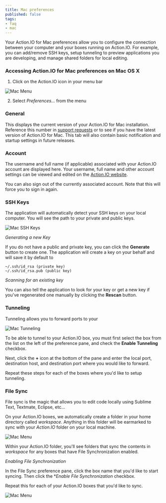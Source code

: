 ```yaml
---
title: Mac preferences
published: false
tags:
- faq
- mac
---
```


Your Action.IO for Mac preferences allow you to configure the connection between your computer and your boxes running on Action.IO. For example, you can add/remove SSH keys, setup tunneling to preview applications you are developing, and manage shared folders for local editing.

### Accessing Action.IO for Mac preferences on Mac OS X

1. Click on the Action.IO icon in your menu bar

![Mac Menu](https://raw.github.com/action-io/action-assets/master/support/screenshots/mac/mac-menu.png)

2. Select *Preferences…* from the menu

<a href="#" id="general"></a>
### General

This displays the current version of your Action.IO for Mac installation. Reference this number in [support requests](mailto:support@action.io?subject=Mac%20Application) or to see if you have the latest version of Action.IO for Mac. This tab will also contain basic notification and startup settings in future releases.

<a href="#" id="account"></a>
### Account

The username and full name (if applicable) associated with your Action.IO account are displayed here. Your username, full name and other account settings can be viewed and edited on the [Action.IO website](https://www.action.io).

You can also sign out of the currently associated account. Note that this will force you to sign in again.

<a href="#" id="sshkeys"></a>
### SSH Keys

The application will automatically detect your SSH keys on your local computer. You will see the path to your private and public keys.

![Mac SSH Keys](https://raw.github.com/action-io/action-assets/master/support/screenshots/mac/mac-sshkeys.png)

*Generating a new Key*

If you do not have a public and private key, you can click the **Generate** button to create one. The application will create a key on your behalf and will save it by default to

    ~/.ssh/id_rsa (private key)
    ~/.ssh/id_rsa.pub (public key)

*Scanning for an existing key*

You can also tell the application to look for your key or get a new key if you've regenerated one manually by clicking the **Rescan** button.

<a href="#" id="tunneling"></a>
### Tunneling

Tunneling allows you to forward ports to your

![Mac Tunneling](https://raw.github.com/action-io/action-assets/master/support/screenshots/mac/mac-tunneling.png)

To be able to tunnel to your Action.IO box, you must first select the box from the list on the left of the preference pane, and check the **Enable Tunneling** checkbox.

Next, click the **+** icon at the bottom of the pane and enter the local port, destination host, and destination port where you would like to forward.

Repeat these steps for each of the boxes where you'd like to setup tunneling.

<a href="#" id="filesync"></a>
### File Sync

File sync is the magic that allows you to edit code locally using Sublime Text, Textmate, Eclipse, etc…

On your Action.IO boxes, we automatically create a folder in your home directory called *workspace*. Anything in this folder will be earmarked to sync with your *Action.IO* folder on your local machine.

![Mac Menu](https://raw.github.com/action-io/action-assets/master/support/screenshots/mac/mac-actionfolder.png)

Within your Action.IO folder, you'll see folders that sync the contents in *workspace* for any boxes that have File Synchronization enabled.

*Enabling File Synchronization*

In the File Sync preference pane, click the box name that you'd like to start syncing. Then click the **Enable File Synchronization* checkbox.

Repeat this for each of your Action.IO boxes that you'd like to sync.

![Mac Menu](https://raw.github.com/action-io/action-assets/master/support/screenshots/mac/mac-file-sync.png)
